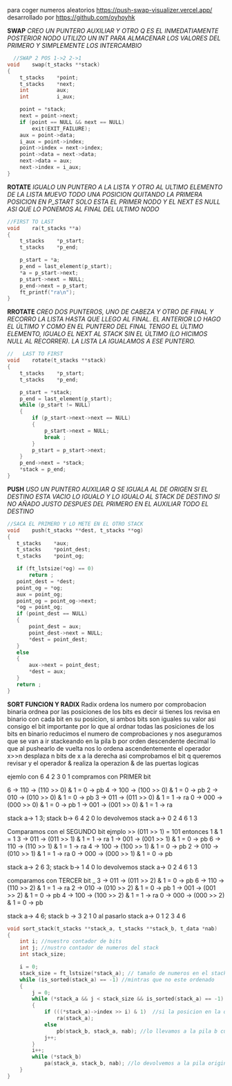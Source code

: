 para coger numeros aleatorios https://push-swap-visualizer.vercel.app/ desarrollado por https://github.com/oyhoyhk

**SWAP**
*CREO UN PUNTERO AUXILIAR Y OTRO Q ES EL INMEDATIAMENTE POSTERIOR NODO
UTILIZO UN INT PARA ALMACENAR LOS VALORES DEL PRIMERO 
Y SIMPLEMENTE LOS INTERCAMBIO*
```c
  //SWAP 2 POS 1->2 2->1
void	swap(t_stacks **stack)
{
	t_stacks	*point;
	t_stacks	*next;
	int			aux;
	int			i_aux;

	point = *stack;
	next = point->next;
	if (point == NULL && next == NULL)
		exit(EXIT_FAILURE);
	aux = point->data;
	i_aux = point->index;
	point->index = next->index;
	point->data = next->data;
	next->data = aux;
	next->index = i_aux;
}
```

**ROTATE**
*IGUALO UN PUNTERO A LA LISTA Y OTRO AL ULTIMO ELEMENTO DE LA LISTA
MUEVO TODO UNA POSICION QUITANDO LA PRIMERA POSICION
EN P_START SOLO ESTA EL PRIMER NODO Y EL NEXT ES NULL 
ASI QUE LO PONEMOS AL FINAL DEL ULTIMO NODO*

```c
//FIRST TO LAST
void	ra(t_stacks **a)
{
	t_stacks	*p_start;
	t_stacks	*p_end;

	p_start = *a;
	p_end = last_element(p_start);
	*a = p_start->next;
	p_start->next = NULL;
	p_end->next = p_start;
	ft_printf("ra\n");
}
```

**RROTATE**
*CREO DOS PUNTEROS, UNO DE CABEZA Y OTRO DE FINAL 
Y RECORRO LA LISTA HASTA QUE LLEGO AL FINAL. 
EL ANTERIOR LO HAGO EL ÚLTIMO Y COMO EN EL PUNTERO 
DEL FINAL TENGO EL ÚLTIMO ELEMENTO, IGUALO EL NEXT AL STACK SIN EL ÚLTIMO 
(LO HICIMOS NULL AL RECORRER). LA LISTA LA IGUALAMOS A ESE PUNTERO.*

```c
//   LAST TO FIRST
void	rotate(t_stacks **stack)
{
	t_stacks	*p_start;
	t_stacks	*p_end;

	p_start = *stack;
	p_end = last_element(p_start);
	while (p_start != NULL)
	{
		if (p_start->next->next == NULL)
		{
			p_start->next = NULL;
			break ;
		}
		p_start = p_start->next;
	}
	p_end->next = *stack;
	*stack = p_end;
}
```

**PUSH**
*USO UN PUNTERO AUXILIAR Q SE IGUALA AL DE ORIGEN
	SI EL DESTINO ESTA VACIO LO IGUALO Y LO IGUALO AL STACK DE DESTINO
	SI NO AÑADO JUSTO DESPUES DEL PRIMERO EN EL AUXILIAR TODO EL DESTINO*

 ```c
//SACA EL PRIMERO Y LO METE EN EL OTRO STACK
void	push(t_stacks **dest, t_stacks **og)
{
	t_stacks	*aux;
	t_stacks	*point_dest;
	t_stacks	*point_og;

	if (ft_lstsize(*og) == 0)
		return ;
	point_dest = *dest;
	point_og = *og;
	aux = point_og;
	point_og = point_og->next;
	*og = point_og;
	if (point_dest == NULL)
	{
		point_dest = aux;
		point_dest->next = NULL;
		*dest = point_dest;
	}
	else
	{
		aux->next = point_dest;
		*dest = aux;
	}
	return ;
}
```

**SORT FUNCION Y RADIX**
Radix ordena los numero por comprobacion binaria ordnea por las posiciones de los bits es decir si tienes
los revisa en binario con cada bit en su posicion, si ambos bits son iguales su valor asi consigo el bit importante
por lo que al ordnar todas las posiciones de los bits en binario reducimos el numero de comprobaciones y nos aseguramos que se van a ir stackeando en la pila b por orden descendente decimal lo que al pushearlo de vuelta nos lo ordena ascendentemente
el operador x>>n desplaza n bits de x a la derecha asi comprobamos el bit q queremos revisar y el operador & realiza la operazion & de las puertas logicas

ejemlo con 6 4 2 3 0 1
compramos con PRIMER bit

6 -> 110 -> (110 >> 0) & 1 = 0 -> pb
4 -> 100 -> (100 >> 0) & 1 = 0 -> pb
2 -> 010 -> (010 >> 0) & 1 = 0 -> pb
3 -> 011 -> (011 >> 0) & 1 = 1 -> ra
0 -> 000 -> (000 >> 0) & 1 = 0 -> pb
1 -> 001 -> (001 >> 0) & 1 = 1 -> ra

stack a-> 1 3;
stack b-> 6 4 2 0
lo devolvemos stack a-> 0 2 4 6 1 3

Comparamos con el SEGUNDO bit
ejmplo >> (011 >> 1) = 101 entonces 1 & 1 = 1
3 -> 011 -> (011 >> 1) & 1 = 1 -> ra
1 -> 001 -> (001 >> 1) & 1 = 0 -> pb
6 -> 110 -> (110 >> 1) & 1 = 1 -> ra
4 -> 100 -> (100 >> 1) & 1 = 0 -> pb
2 -> 010 -> (010 >> 1) & 1 = 1 -> ra
0 -> 000 -> (000 >> 1) & 1 = 0 -> pb

stack a-> 2 6 3;
stack b-> 1 4 0
lo devolvemos stack a-> 0 2 4 6 1 3

comparamos con TERCER bit
	       _
3 -> 011 -> (011 >> 2) & 1 = 0 -> pb
6 -> 110 -> (110 >> 2) & 1 = 1 -> ra
2 -> 010 -> (010 >> 2) & 1 = 0 -> pb
1 -> 001 -> (001 >> 2) & 1 = 0 -> pb
4 -> 100 -> (100 >> 2) & 1 = 1 -> ra
0 -> 000 -> (000 >> 2) & 1 = 0 -> pb

stack a-> 4 6;
stack b -> 3 2 1 0
al pasarlo
stack a-> 0 1 2 3 4 6

```c
void sort_stack(t_stacks **stack_a, t_stacks **stack_b, t_data *nab)
{
    int i; //nuestro contador de bits
    int j; //nustro contador de numeros del stack
    int stack_size;

    i = 0;
    stack_size = ft_lstsize(*stack_a); // tamaño de numeros en el stack
    while (is_sorted(stack_a) == -1) //mintras que no este ordenado
    {
        j = 0;
        while (*stack_a && j < stack_size && is_sorted(stack_a) == -1)  //mientras que no sea NULL ni nos hayamos pasado del numero de elementos en el stack ni este ordenado
        {
            if (((*stack_a)->index >> i) & 1)  //si la posicion en la que se encuentra el numero al comparar con >> con el numero de bit es 1 quiere q es el bit menos significatico de esa comparacion
                ra(stack_a); 
            else
                pb(stack_b, stack_a, nab); //lo llevamos a la pila b cuando i y el index tiene un bit significtavo al comprar
            j++;
        }
        i++;
        while (*stack_b)
            pa(stack_a, stack_b, nab); //lo devolvemos a la pila original para ver su nueva relacion con respecto al nuevo valor de i
    }
}
```
